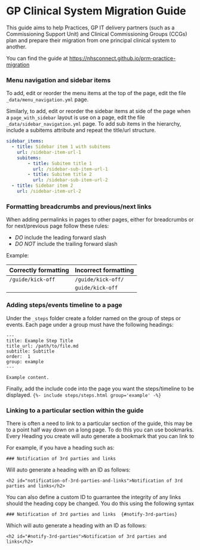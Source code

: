 # GP Clinical System Migration Guide

This guide aims to help Practices, GP IT delivery partners (such as a Commissioning Support Unit) and Clinical Commissioning Groups (CCGs) plan and prepare their migration from one principal clinical system to another. 

You can find the guide at https://nhsconnect.github.io/prm-practice-migration

### Menu navigation and sidebar items
To add, edit or reorder the menu items at the top of the page, edit the file `_data/menu_navigation.yml` page. 

Similarly, to add, edit or reorder the sidebar items at side of the page when a `page_with_sidebar` layout is use on a page, edit the file `_data/sidebar_navigation.yml` page. To add sub items in the hierarchy, include a subitems attribute and repeat the title/url structure.

```yml
sidebar_items:
  - title: Sidebar item 1 with subitems
    url: /sidebar-item-url-1
    subitems:
        - title: Subitem title 1
          url: /sidebar-sub-item-url-1
        - title: Subitem title 2
          url: /sidebar-sub-item-url-2
  - title: Sidebar item 2
    url: /sidebar-item-url-2
```

### Formatting breadcrumbs and previous/next links
When adding permalinks in pages to other pages, either for breadcrumbs or for next/previous page follow these rules:
 - *DO* include the leading forward slash
 - *DO NOT* include the trailing forward slash

Example:

| Correctly formatting | Incorrect formatting |
| -------------------- | -------------------- |
| `/guide/kick-off`     | `/guide/kick-off/`    |
|                      | `guide/kick-off`      |

### Adding steps/events timeline to a page
 Under the `_steps` folder create a folder named on the group of steps or events. Each page under a group must have the following headings:

```
---
title: Example Step Title 
title_url: /path/to/file.md
subtitle: Subtitle
order:  1
group: example
---

Example content.
```

Finally, add the include code into the page you want the steps/timeline to be displayed.
```{%- include steps/steps.html group='example' -%}```

### Linking to a particular section within the guide
There is often a need to link to a particular section of the guide, this may be to a point half way down on a long page. To do this you can use bookmarks. Every Heading you create will auto generate a bookmark that you can link to

For example, if you have a heading such as:

```### Notification of 3rd parties and links```

Will auto generate a heading with an ID as follows:

```<h2 id="notification-of-3rd-parties-and-links">Notification of 3rd parties and links</h2>```

You can also define a custom ID to guarrantee the integrity of any links should the heading copy be changed. You do this using the following syntax

```### Notification of 3rd parties and links  {#notify-3rd-parties}```

Which will auto generate a heading with an ID as follows:

```<h2 id="#notify-3rd-parties">Notification of 3rd parties and links</h2>```